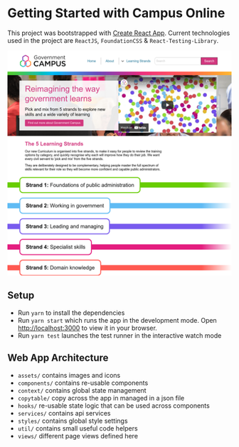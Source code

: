 # Getting Started with Campus Online

This project was bootstrapped with [Create React App](https://github.com/facebook/create-react-app). Current technologies used in the project are `ReactJS`, `FoundationCSS` & `React-Testing-Library`.

![Screenshot](public/web-screenshot.png)

## Setup

- Run `yarn` to install the dependencies
- Run `yarn start` which runs the app in the development mode. Open [http://localhost:3000](http://localhost:3000) to view it in your browser.
- Run `yarn test` launches the test runner in the interactive watch mode

## Web App Architecture

- `assets/` contains images and icons
- `components/` contains re-usable components
- `context/` contains global state management
- `copytable/` copy across the app in managed in a json file
- `hooks/` re-usable state logic that can be used across components
- `services/` contains api services
- `styles/` contains global style settings
- `util/` contains small useful code helpers
- `views/` different page views defined here
